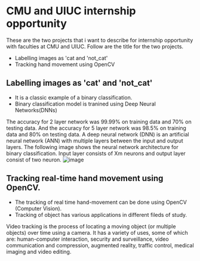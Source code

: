 # CMU and UIUC internship opportunity

These are the two projects that i want to describe for internship opportunity with faculties at CMU and UIUC. Follow are the title for the two projects.  
  - Labelling images as 'cat and 'not_cat'
  - Tracking hand movement using OpenCV

## Labelling images as 'cat' and 'not_cat'

  - It is a classic example of a binary classification.
  - Binary classification model is tranined using Deep Neural Networks(DNNs)

The accuracy for 2 layer network was 99.99% on training data and 70% on testing data. And the accuracy for 5 layer network was 98.5% on training data and 80% on testing data.
A deep neural network (DNN) is an artificial neural network (ANN) with multiple layers between the input and output layers.
The following image shows the neural network architecture for binary classification. 
Input layer consists of Xm neurons and output layer consist of two neuron. 
![image](https://miro.medium.com/max/1183/1*bLcTD-AxVnQfoO8qlZ-4sQ.jpeg)

## Tracking real-time hand movement using OpenCV. 
- The tracking of real time hand-movement can be done using OpenCV (Computer Vision).
- Tracking of object has various applications in different fileds of study.

 Video tracking is the process of locating a moving object (or multiple objects) over time using a camera. It has a variety of uses, some of which are: human-computer interaction, security and surveillance, video communication and compression, augmented reality, traffic control, medical imaging and video editing.
 